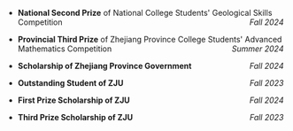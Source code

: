 - **National Second Prize** of National College Students' Geological Skills Competition <span style="float: right;">*Fall 2024*</span>

- **Provincial Third Prize** of Zhejiang Province College Students' Advanced Mathematics Competition <span style="float: right;">*Summer 2024*</span>

- **Scholarship of Zhejiang Province Government** <span style="float: right;">*Fall 2024*</span>
   
- **Outstanding Student of ZJU** <span style="float: right;">*Fall 2023*</span>
   
- **First Prize Scholarship of ZJU** <span style="float: right;">*Fall 2024*</span>
   
- **Third Prize Scholarship of ZJU** <span style="float: right;">*Fall 2023*</span>  